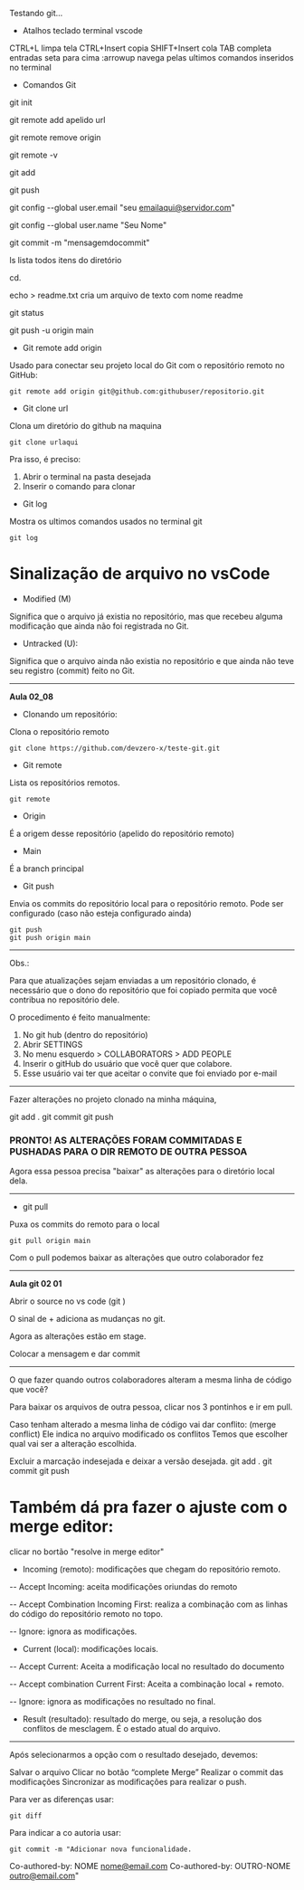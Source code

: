 Testando git...

* Atalhos teclado terminal vscode

CTRL+L limpa tela
CTRL+Insert copia
SHIFT+Insert cola
TAB completa entradas
seta para cima :arrowup navega pelas ultimos comandos inseridos no terminal

* Comandos Git 

git init

git remote add apelido url

git remote remove origin

git remote -v

git add

git push

git config --global user.email "seu emailaqui@servidor.com"

git config --global user.name "Seu Nome"

git commit -m "mensagemdocommit"

ls lista todos itens do diretório

cd.

echo > readme.txt cria um arquivo de texto com nome readme

git status

git push -u origin main

* Git remote add origin

Usado para conectar seu projeto local do Git com o repositório remoto no GitHub:

    git remote add origin git@github.com:githubuser/repositorio.git

* Git clone url 

Clona um diretório do github na maquina 

    git clone urlaqui

Pra isso, é preciso:

1. Abrir o terminal na pasta desejada
2. Inserir o comando para clonar

* Git log

Mostra os ultimos comandos usados no terminal git

    git log

# Sinalização de arquivo no vsCode

* Modified (M)

Significa que o arquivo já existia no repositório, mas que recebeu alguma modificação que ainda não foi registrada no Git.

* Untracked (U): 

Significa que o arquivo ainda não existia no repositório e que ainda não teve seu registro (commit) feito no Git.

---------------------

__Aula 02_08__

* Clonando um repositório:

Clona o repositório remoto

    git clone https://github.com/devzero-x/teste-git.git

* Git remote

Lista os repositórios remotos.

    git remote

* Origin

É a origem desse repositório (apelido do repositório remoto)

* Main

É a branch principal

* Git push

Envia os commits do repositório local para o repositório remoto.
Pode ser configurado (caso não esteja configurado ainda)

    git push 
	git push origin main

-------

Obs.: 

Para que atualizações sejam enviadas a um repositório clonado, é necessário que o dono do repositório que foi copiado permita que você contribua no repositório dele.

O procedimento é feito manualmente:

1. No git hub (dentro do repositório)
2. Abrir SETTINGS
3. No menu esquerdo > COLLABORATORS > ADD PEOPLE
4. Inserir o gitHub do usuário que você quer que colabore.
5. Esse usuário vai ter que aceitar o convite que foi enviado por e-mail

----------------------------

Fazer alterações no projeto clonado na minha máquina,

git add .
git commit
git push

### PRONTO! AS ALTERAÇÕES FORAM COMMITADAS E PUSHADAS PARA O DIR REMOTO DE OUTRA PESSOA

Agora essa pessoa precisa "baixar" as alterações para o diretório local dela.

------------------------

* git pull

Puxa os commits do remoto para o local

    git pull origin main

Com o pull podemos baixar as alterações que outro colaborador fez

-----------------------------

__Aula git 02 01__

Abrir o source no vs code (git )

O sinal de + adiciona as mudanças no git.

Agora as alterações estão em stage.

Colocar a mensagem e dar commit

----------------

O que fazer quando outros colaboradores alteram a mesma linha de código que você?

Para baixar os arquivos de outra pessoa, clicar nos 3 pontinhos e ir em pull.

Caso tenham alterado a mesma linha de código vai dar conflito: (merge conflict)
Ele indica no arquivo modificado os conflitos
Temos que escolher qual vai ser a alteração escolhida.

Excluir a marcação indesejada e deixar a versão desejada.
git add .
git commit
git push

# Também dá pra fazer o ajuste com o merge editor:

clicar no bortão "resolve in merge editor"

* Incoming (remoto): modificações que chegam do repositório remoto.

-- Accept Incoming: aceita modificações oriundas do remoto

-- Accept Combination Incoming First: realiza a combinação com as linhas do código do repositório remoto no topo.

-- Ignore: ignora as modificações.

* Current (local): modificações locais.

-- Accept Current: Aceita a modificação local no resultado do documento

-- Accept combination Current First: Aceita a combinação local + remoto.

-- Ignore: ignora as modificações no resultado no final.

* Result (resultado): resultado do merge, ou seja, a resolução dos conflitos de mesclagem. É o estado atual do arquivo.


-------------

Após selecionarmos a opção com o resultado desejado, devemos:

Salvar o arquivo
Clicar no botão “complete Merge”
Realizar o commit das modificações
Sincronizar as modificações para realizar o push.

Para ver as diferenças usar:

	git diff

Para indicar a co autoria usar:

    git commit -m "Adicionar nova funcionalidade.
>
>
Co-authored-by: NOME <nome@email.com>
Co-authored-by: OUTRO-NOME <outro@email.com>"


